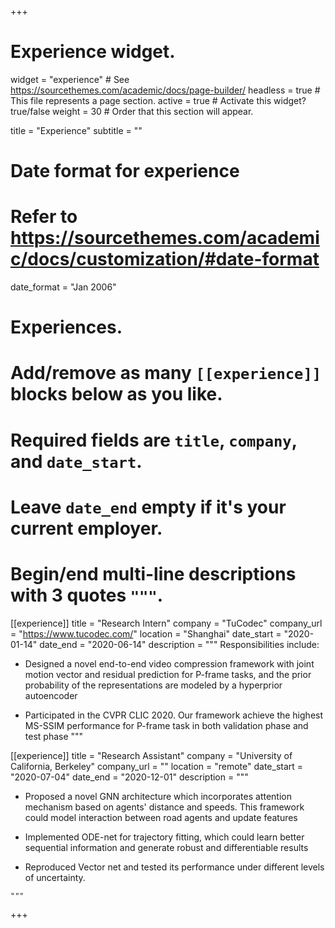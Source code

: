 +++
# Experience widget.
widget = "experience"  # See https://sourcethemes.com/academic/docs/page-builder/
headless = true  # This file represents a page section.
active = true  # Activate this widget? true/false
weight = 30  # Order that this section will appear.

title = "Experience"
subtitle = ""

# Date format for experience
#   Refer to https://sourcethemes.com/academic/docs/customization/#date-format
date_format = "Jan 2006"

# Experiences.
#   Add/remove as many `[[experience]]` blocks below as you like.
#   Required fields are `title`, `company`, and `date_start`.
#   Leave `date_end` empty if it's your current employer.
#   Begin/end multi-line descriptions with 3 quotes `"""`.
[[experience]]
  title = "Research Intern"
  company = "TuCodec"
  company_url = "https://www.tucodec.com/"
  location = "Shanghai"
  date_start = "2020-01-14"
  date_end = "2020-06-14"
  description = """
  Responsibilities include:
  * Designed a novel end-to-end video compression framework with joint motion vector and residual prediction for P-frame tasks, and the prior probability of the representations are modeled by a hyperprior autoencoder

  *  Participated in the CVPR CLIC 2020. Our framework achieve the highest MS-SSIM performance for P-frame task in both validation phase and test phase
"""
  
[[experience]]
  title = "Research Assistant"
  company = "University of California, Berkeley"
  company_url = ""
  location = "remote"
  date_start = "2020-07-04"
  date_end = "2020-12-01"
  description = """
  * Proposed a novel GNN architecture which incorporates attention mechanism based on agents' distance and speeds. This framework could model interaction between road agents and update features

  * Implemented ODE-net for trajectory fitting, which could learn better sequential information and generate robust and differentiable results

  *  Reproduced Vector net and tested its performance under different levels of uncertainty.
  
    """

+++
